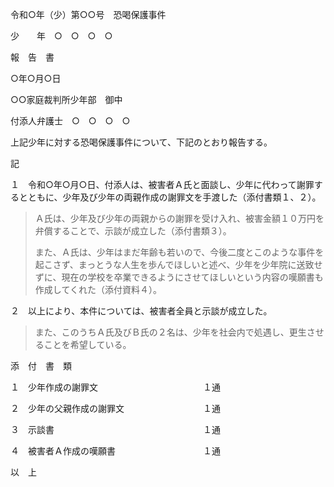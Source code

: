 令和○年（少）第○○号　恐喝保護事件

少　　年　○　○　○　○

報　告　書

○年○月○日

○○家庭裁判所少年部　御中

付添人弁護士　○　○　○　○

上記少年に対する恐喝保護事件について、下記のとおり報告する。

記

１　令和○年○月○日、付添人は、被害者Ａ氏と面談し、少年に代わって謝罪するとともに、少年及び少年の両親作成の謝罪文を手渡した（添付書類１、２）。

> Ａ氏は、少年及び少年の両親からの謝罪を受け入れ、被害金額１０万円を弁償することで、示談が成立した（添付書類３）。
>
> また、Ａ氏は、少年はまだ年齢も若いので、今後二度とこのような事件を起こさず、まっとうな人生を歩んでほしいと述べ、少年を少年院に送致せずに、現在の学校を卒業できるようにさせてほしいという内容の嘆願書も作成してくれた（添付資料４）。

２　以上により、本件については、被害者全員と示談が成立した。

> また、このうちＡ氏及びＢ氏の２名は、少年を社会内で処遇し、更生させることを希望している。

添　付　書　類

１　少年作成の謝罪文　　　　　　　　　　　　１通

２　少年の父親作成の謝罪文　　　　　　　　　１通

３　示談書　　　　　　　　　　　　　　　　　１通

４　被害者Ａ作成の嘆願書　　　　　　　　　　１通

以　上
